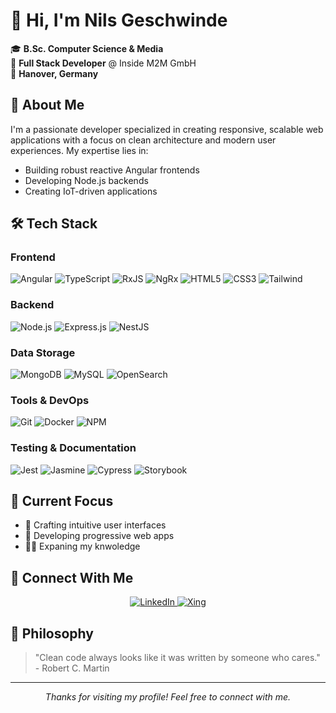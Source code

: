 # 👋 Hi, I'm Nils Geschwinde

🎓 **B.Sc. Computer Science & Media**  
💼 **Full Stack Developer** @ Inside M2M GmbH  
📍 **Hanover, Germany**

## 🚀 About Me
I'm a passionate developer specialized in creating responsive, scalable web applications with a focus on clean architecture and modern user experiences. My expertise lies in:
- Building robust reactive Angular frontends
- Developing Node.js backends
- Creating IoT-driven applications

## 🛠️ Tech Stack

### Frontend
<img src="https://img.shields.io/badge/Angular-DD0031?style=for-the-badge&logo=angular&logoColor=white" alt="Angular"/> <img src="https://img.shields.io/badge/TypeScript-007ACC?style=for-the-badge&logo=typescript&logoColor=white" alt="TypeScript"/> <img src="https://img.shields.io/badge/RxJS-B7178C?style=for-the-badge&logo=reactivex&logoColor=white" alt="RxJS"/> <img src="https://img.shields.io/badge/NgRx-BA2BD2?style=for-the-badge&logo=reactiveX&logoColor=white" alt="NgRx"/> <img src="https://img.shields.io/badge/HTML5-E34F26?style=for-the-badge&logo=html5&logoColor=white" alt="HTML5"/> <img src="https://img.shields.io/badge/CSS3-1572B6?style=for-the-badge&logo=css3&logoColor=white" alt="CSS3"/> <img src="https://img.shields.io/badge/Tailwind_CSS-38B2AC?style=for-the-badge&logo=tailwind-css&logoColor=white" alt="Tailwind"/>

### Backend
<img src="https://img.shields.io/badge/Node.js-43853D?style=for-the-badge&logo=node.js&logoColor=white" alt="Node.js"/> <img src="https://img.shields.io/badge/Express.js-404D59?style=for-the-badge&logo=express&logoColor=white" alt="Express.js"/> <img src="https://img.shields.io/badge/nestjs-E0234E?style=for-the-badge&logo=nestjs&logoColor=white" alt="NestJS"/>

### Data Storage
<img src="https://img.shields.io/badge/MongoDB-4EA94B?style=for-the-badge&logo=mongodb&logoColor=white" alt="MongoDB"/> <img src="https://img.shields.io/badge/MySQL-005C84?style=for-the-badge&logo=mysql&logoColor=white" alt="MySQL"/> <img src="https://img.shields.io/badge/OpenSearch-005EB8?style=for-the-badge&logo=opensearch&logoColor=white" alt="OpenSearch"/>

### Tools & DevOps
<img src="https://img.shields.io/badge/GIT-E44C30?style=for-the-badge&logo=git&logoColor=white" alt="Git"/> <img src="https://img.shields.io/badge/Docker-2CA5E0?style=for-the-badge&logo=docker&logoColor=white" alt="Docker"/> <img src="https://img.shields.io/badge/npm-CB3837?style=for-the-badge&logo=npm&logoColor=white" alt="NPM"/>

### Testing & Documentation
<img src="https://img.shields.io/badge/Jest-C21325?style=for-the-badge&logo=jest&logoColor=white" alt="Jest"/> <img src="https://img.shields.io/badge/Jasmine-8A4182?style=for-the-badge&logo=Jasmine&logoColor=white" alt="Jasmine"/> <img src="https://img.shields.io/badge/Cypress-17202C?style=for-the-badge&logo=cypress&logoColor=white" alt="Cypress"/> <img src="https://img.shields.io/badge/Storybook-FF4785?style=for-the-badge&logo=storybook&logoColor=white" alt="Storybook"/>

## 🎯 Current Focus
- 🎨 Crafting intuitive user interfaces
- 📱 Developing progressive web apps
- 🧑‍🎓 Expaning my knwoledge

## 🤝 Connect With Me

<div align="center">
  <a href="https://www.linkedin.com/in/nils-geschwinde-77b7532a2/">
    <img src="https://img.shields.io/badge/LinkedIn-0077B5?style=for-the-badge&logo=linkedin&logoColor=white" alt="LinkedIn"/>
  </a>
  <a href="https://www.xing.com/profile/Nils_Geschwinde">
    <img src="https://img.shields.io/badge/Xing-006567?style=for-the-badge&logo=xing&logoColor=white" alt="Xing"/>
  </a>
</div>

## 💭 Philosophy
> "Clean code always looks like it was written by someone who cares." - Robert C. Martin

---

<div align="center">
  <i>Thanks for visiting my profile! Feel free to connect with me.</i>
</div>
